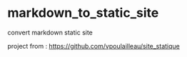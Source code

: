 # markdown_to_static_site

convert markdown static site

project from :
https://github.com/vpoulailleau/site_statique
